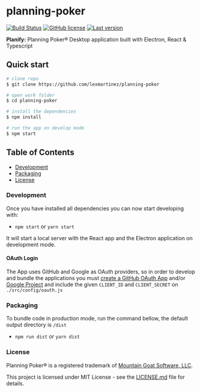# planning-poker

[![Build Status](https://img.shields.io/travis/lexmartinez/planning-poker/master.svg?style=for-the-badge)](https://travis-ci.org/lexmartinez/planning-poker)
[![GitHub license](https://img.shields.io/github/license/lexmartinez/planning-poker.svg?style=for-the-badge)](https://github.com/lexmartinez/planning-poker/blob/master/LICENSE.md)
[![Last version](https://img.shields.io/badge/version-v0.0.1-blue.svg?style=for-the-badge)](https://github.com/lexmartinez/planning-poker/blob/master/CHANGELOG.md)

**Planify:** Planning Poker® Desktop application built with Electron, React & Typescript

## Quick start

```bash
# clone repo
$ git clone https://github.com/lexmartinez/planning-poker

# open work folder
$ cd planning-poker

# install the dependencies
$ npm install

# run the app on develop mode
$ npm start
```

## Table of Contents

* [Development](#development)
* [Packaging](#packaging)
* [License](#license)

### Development

 Once you have installed all dependencies you can now start developing with:

* `npm start` or `yarn start`

 It will start a local server with the React app and the Electron application on development mode.

#### OAuth Login

The App uses GitHub and Google as OAuth providers, so in order to develop and bundle the applications you must [create a GitHub OAuth App](https://developer.github.com/apps/building-oauth-apps/creating-an-oauth-app/) and/or [Google Project](https://support.google.com/cloud/answer/6158849?hl=en) and include the given `CLIENT_ID` and `CLIENT_SECRET` on `./src/config/oauth.js`

### Packaging

To bundle code in production mode, run the command bellow, the default output directory is `/dist`

* `npm run dist` or `yarn dist`

### License

Planning Poker® is a registered trademark of [Mountain Goat Software, LLC](https://www.mountaingoatsoftware.com/).

This project is licensed under MIT License - see the [LICENSE.md](https://github.com/lexmartinez/planning-poker/blob/master/LICENSE.md) file for details.
